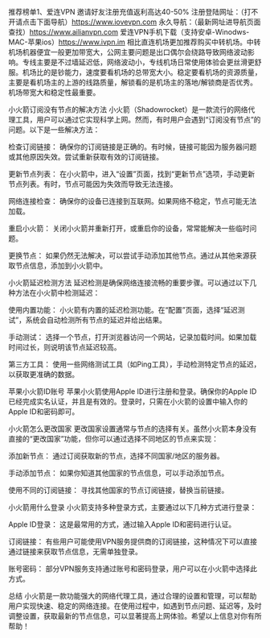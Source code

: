 推荐榜单1、爱连VPN 邀请好友注册充值返利高达40-50% 
注册登陆网址：（打不开请点击下面导航）https://www.iovevpn.com
永久导航：（最新网址进导航页面查找）https://www.ailianvpn.com
爱连VPN手机下载（支持安卓-Winodws-MAC-苹果ios）https://www.ivpn.im
相比直连机场更加推荐购买中转机场。中转机场机器便宜一般更加带宽大，公网主要问题是出口偶尔会绕路导致网络波动影响。专线主要是不过墙延迟低，网络波动小，专线机场日常使用体验会更丝滑更舒服。机场比的是钞能力，速度要看机场的总带宽大小。稳定要看机场的资源质量，主要是看机场主的上游的线路质量，解锁看的是机场主的落地/解锁商是否优秀。机场带宽大和稳定性最重要。

小火箭订阅没有节点的解决方法
小火箭（Shadowrocket）是一款流行的网络代理工具，用户可以通过它实现科学上网。然而，有时用户会遇到“订阅没有节点”的问题。以下是一些解决方法：

检查订阅链接： 确保你的订阅链接是正确的。有时候，链接可能因为服务器问题或其他原因失效。尝试重新获取有效的订阅链接。

更新节点列表： 在小火箭中，进入“设置”页面，找到“更新节点”选项，手动更新节点列表。有时，节点可能因为失效而导致无法连接。

网络连接检查： 确保你的设备已连接到互联网。如果网络不稳定，节点可能无法加载。

重启小火箭： 关闭小火箭并重新打开，或重启你的设备，常常能解决一些临时问题。

更换节点： 如果仍然无法解决，可以尝试手动添加其他节点。通过从其他来源获取节点信息，添加到小火箭中。

小火箭延迟检测方法
延迟检测是确保网络连接流畅的重要步骤。可以通过以下几种方法在小火箭中检测延迟：

使用内置功能： 小火箭有内置的延迟检测功能。在“配置”页面，选择“延迟测试”，系统会自动检测所有节点的延迟并给出结果。

手动测试： 选择一个节点，打开浏览器访问一个网站，记录加载时间。如果加载时间过长，则说明该节点延迟较高。

第三方工具： 使用一些网络测试工具（如Ping工具），手动检测特定节点的延迟，以获取更准确的数据。

苹果小火箭ID账号
苹果小火箭使用Apple ID进行注册和登录。确保你的Apple ID已经完成实名认证，并且是有效的。登录时，只需在小火箭的设置中输入你的Apple ID和密码即可。

小火箭怎么更改国家
更改国家设置通常与节点的选择有关。虽然小火箭本身没有直接的“更改国家”功能，但你可以通过选择不同地区的节点来实现：

添加新节点： 通过订阅获取新的节点，选择不同国家/地区的服务器。

手动添加节点： 如果你知道其他国家的节点信息，可以手动添加节点。

使用不同的订阅链接： 寻找其他国家的节点订阅链接，替换当前链接。

小火箭用什么登录
小火箭支持多种登录方式，主要通过以下几种方式进行登录：

Apple ID登录： 这是最常用的方式，通过输入Apple ID和密码进行认证。

订阅链接： 有些用户可能使用VPN服务提供商的订阅链接，这种情况下可以直接通过链接来获取节点信息，无需单独登录。

账号密码： 部分VPN服务支持通过账号和密码登录，用户可以在小火箭中选择此方式。

总结
小火箭是一款功能强大的网络代理工具，通过合理的设置和管理，可以帮助用户实现快速、稳定的网络连接。在使用过程中，如遇到节点问题、延迟等，及时调整设置，获取最新的节点信息，可以显著提高上网体验。希望以上信息对你有所帮助！
